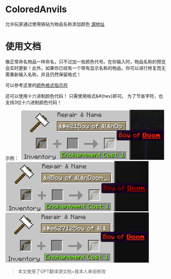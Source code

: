# ColoredAnvils
允许玩家通过使用铁砧为物品名称添加颜色
[源地址](https://www.spigotmc.org/resources/coloredanvils.2216/)

# 使用文档
像正常命名物品一样命名，只不过加一些颜色代号。在你输入时，物品名称的预览会实时更新！此外，如果你已经有一个带有显示名称的物品，你可以进行修复而无需重新输入名称，并且仍然保留格式！

可以参考这里的[颜色格式指示符](http://ess.khhq.net/mc/)

还可以使用十六进制颜色代码！
只需使用格式&#{hex}即可。
为了节省字符，也支持3位十六进制颜色代码！

示例：
![使用示例1](../img/ColoredAnvils_usage(1).png)
![使用示例2](../img/ColoredAnvils_usage(2).png)
![使用示例3](../img/ColoredAnvils_usage(3).png)

> 本文使用了GPT翻译源文档+我本人审阅修改